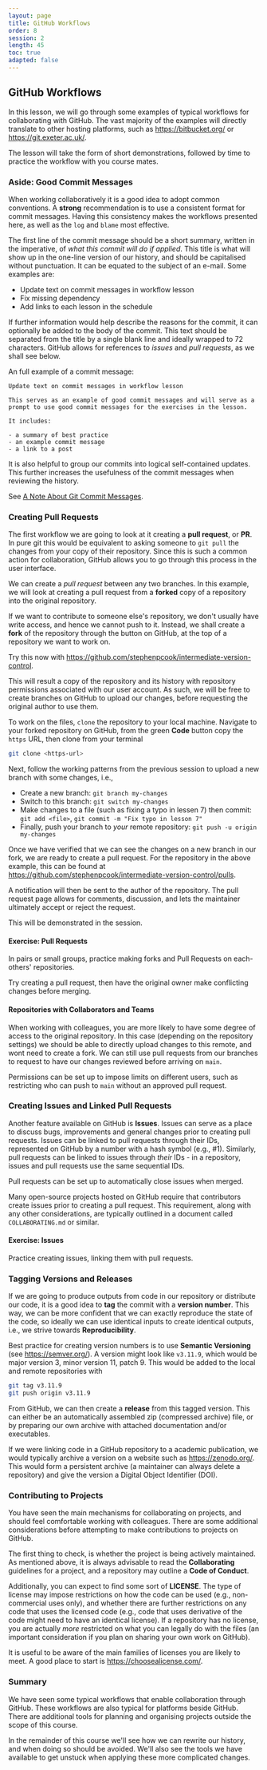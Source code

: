 ```yaml
---
layout: page
title: GitHub Workflows
order: 8
session: 2
length: 45
toc: true
adapted: false
---
```


## GitHub Workflows

In this lesson, we will go through some examples of typical workflows for collaborating with GitHub.
The vast majority of the examples will directly translate to other hosting platforms, such as <https://bitbucket.org/> or <https://git.exeter.ac.uk/>.

The lesson will take the form of short demonstrations, followed by time to practice the workflow with you course mates.

### Aside: Good Commit Messages

When working collaboratively it is a good idea to adopt common conventions.
A **strong** recommendation is to use a consistent format for commit messages.
Having this consistency makes the workflows presented here, as well as the `log` and `blame` most effective.

The first line of the commit message should be a short summary, written in the imperative, of *what this commit will do if applied*.
This title is what will show up in the one-line version of our history, and should be capitalised without punctuation.
It can be equated to the subject of an e-mail.
Some examples are:

- Update text on commit messages in workflow lesson
- Fix missing dependency
- Add links to each lesson in the schedule

If further information would help describe the reasons for the commit, it can optionally be added to the body of the commit.
This text should be separated from the title by a single blank line and ideally wrapped to 72 characters.
GitHub allows for references to *issues* and *pull requests*, as we shall see below.

An full example of a commit message:

``` none
Update text on commit messages in workflow lesson

This serves as an example of good commit messages and will serve as a
prompt to use good commit messages for the exercises in the lesson.

It includes:

- a summary of best practice
- an example commit message
- a link to a post
```

It is also helpful to group our commits into logical self-contained updates.
This further increases the usefulness of the commit messages when reviewing the history.

See [A Note About Git Commit Messages](https://tbaggery.com/2008/04/19/a-note-about-git-commit-messages.html).

### Creating Pull Requests

The first workflow we are going to look at it creating a **pull request**, or **PR**.
In pure git this would be equivalent to asking someone to `git pull` the changes from your copy of their repository.
Since this is such a common action for collaboration, GitHub allows you to go through this process in the user interface.

We can create a *pull request* between any two branches.
In this example, we will look at creating a pull request from a **forked** copy of a repository into the original repository.

If we want to contribute to someone else's repository, we don't usually have write access, and hence we cannot push to it.
Instead, we shall create a **fork** of the repository through the button on GitHub, at the top of a repository we want to work on.

Try this now with <https://github.com/stephenpcook/intermediate-version-control>.

This will result a copy of the repository and its history with repository permissions associated with our user account.
As such, we will be free to create branches on GitHub to upload our changes, before requesting the original author to use them.

To work on the files, `clone` the repository to your local machine.
Navigate to your forked repository on GitHub, from the green **Code** button copy the `https` URL, then clone from your terminal

``` sh
git clone <https-url>
```

Next, follow the working patterns from the previous session to upload a new branch with some changes, i.e.,

- Create a new branch: `git branch my-changes`
- Switch to this branch: `git switch my-changes`
- Make changes to a file (such as fixing a typo in lessen 7) then commit: `git add <file>`, `git commit -m "Fix typo in lesson 7"`
- Finally, push your branch to *your* remote repository: `git push -u origin my-changes`

Once we have verified that we can see the changes on a new branch in our fork, we are ready to create a pull request.
For the repository in the above example, this can be found at <https://github.com/stephenpcook/intermediate-version-control/pulls>.

A notification will then be sent to the author of the repository.
The pull request page allows for comments, discussion, and lets the maintainer ultimately accept or reject the request.

This will be demonstrated in the session.

#### Exercise: Pull Requests

In pairs or small groups, practice making forks and Pull Requests on each-others' repositories.

Try creating a pull request, then have the original owner make conflicting changes before merging.

#### Repositories with Collaborators and Teams

When working with colleagues, you are more likely to have some degree of access to the original repository.
In this case (depending on the repository settings) we should be able to directly upload changes to this remote, and wont need to create a fork.
We can still use pull requests from our branches to request to have our changes reviewed before arriving on `main`.

Permissions can be set up to impose limits on different users, such as restricting who can push to `main` without an approved pull request.

### Creating Issues and Linked Pull Requests

Another feature available on GitHub is **Issues**.
Issues can serve as a place to discuss bugs, improvements and general changes prior to creating pull requests.
Issues can be linked to pull requests through their IDs, represented on GitHub by a number with a hash symbol (e.g., #1).
Similarly, pull requests can be linked to issues through *their* IDs - in a repository, issues and pull requests use the same sequential IDs.

Pull requests can be set up to automatically close issues when merged.

Many open-source projects hosted on GitHub require that contributors create issues prior to creating a pull request.
This requirement, along with any other considerations, are typically outlined in a document called `COLLABORATING.md` or similar.

#### Exercise: Issues

Practice creating issues, linking them with pull requests.

### Tagging Versions and Releases

If we are going to produce outputs from code in our repository or distribute our code, it is a good idea to **tag** the commit with a **version number**.
This way, we can be more confident that we can exactly reproduce the state of the code, so ideally we can use identical inputs to create identical outputs, i.e., we strive towards **Reproducibility**.

Best practice for creating version numbers is to use **Semantic Versioning** (see <https://semver.org/>).
A version might look like `v3.11.9`, which would be major version 3, minor version 11, patch 9.
This would be added to the local and remote repositories with

```sh
git tag v3.11.9
git push origin v3.11.9
```

From GitHub, we can then create a **release** from this tagged version.
This can either be an automatically assembled zip (compressed archive) file, or by preparing our own archive with attached documentation and/or executables.

If we were linking code in a GitHub repository to a academic publication, we would typically archive a version on a website such as <https://zenodo.org/>.
This would form a persistent archive (a maintainer can always delete a repository) and give the version a Digital Object Identifier (DOI).

### Contributing to Projects

You have seen the main mechanisms for collaborating on projects, and should feel comfortable working with colleagues.
There are some additional considerations before attempting to make contributions to projects on GitHub.

The first thing to check, is whether the project is being actively maintained.
As mentioned above, it is always advisable to read the **Collaborating** guidelines for a project, and a repository may outline a **Code of Conduct**.

Additionally, you can expect to find some sort of **LICENSE**.
The type of license may impose restrictions on how the code can be used (e.g., non-commercial uses only), and whether there are further restrictions on any code that uses the licensed code (e.g., code that uses derivative of the code might need to have an identical license).
If a repository has no license, you are actually *more* restricted on what you can legally do with the files (an important consideration if you plan on sharing your own work on GitHub).

It is useful to be aware of the main families of licenses you are likely to meet.
A good place to start is <https://choosealicense.com/>.

### Summary

We have seen some typical workflows that enable collaboration through GitHub.
These workflows are also typical for platforms beside GitHub.
There are additional tools for planning and organising projects outside the scope of this course.

In the remainder of this course we'll see how we can rewrite our history, and when doing so should be avoided.
We'll also see the tools we have available to get unstuck when applying these more complicated changes.
